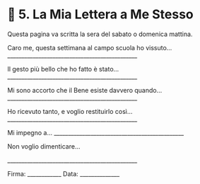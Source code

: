 # 💌 5. La Mia Lettera a Me Stesso
Questa pagina va scritta la sera del sabato o domenica mattina.

Caro me,
questa settimana al campo scuola ho vissuto…
\_\_\_\_\_\_\_\_\_\_\_\_\_\_\_\_\_\_\_\_\_\_\_\_\_\_\_\_\_\_\_\_\_\_\_\_\_\_\_\_\_\_\_\_\_\_

Il gesto più bello che ho fatto è stato…
\_\_\_\_\_\_\_\_\_\_\_\_\_\_\_\_\_\_\_\_\_\_\_\_\_\_\_\_\_\_\_\_\_\_\_\_\_\_\_\_\_\_\_\_\_\_

Mi sono accorto che il Bene esiste davvero quando…
\_\_\_\_\_\_\_\_\_\_\_\_\_\_\_\_\_\_\_\_\_\_\_\_\_\_\_\_\_\_\_\_\_\_\_\_\_\_\_\_\_\_\_\_\_\_

Ho ricevuto tanto, e voglio restituirlo così…
\_\_\_\_\_\_\_\_\_\_\_\_\_\_\_\_\_\_\_\_\_\_\_\_\_\_\_\_\_\_\_\_\_\_\_\_\_\_\_\_\_\_\_\_\_\_

Mi impegno a…
\_\_\_\_\_\_\_\_\_\_\_\_\_\_\_\_\_\_\_\_\_\_\_\_\_\_\_\_\_\_\_\_\_\_\_\_\_\_\_\_\_\_\_\_\_\_

Non voglio dimenticare…

\_\_\_\_\_\_\_\_\_\_\_\_\_\_\_\_\_\_\_\_\_\_\_\_\_\_\_\_\_\_\_\_\_\_\_\_\_\_\_\_\_\_\_\_\_\_

Firma: \_\_\_\_\_\_\_\_\_\_\_\_ Data: \_\_\_\_\_\_\_\_\_\_\_\_\_\_

